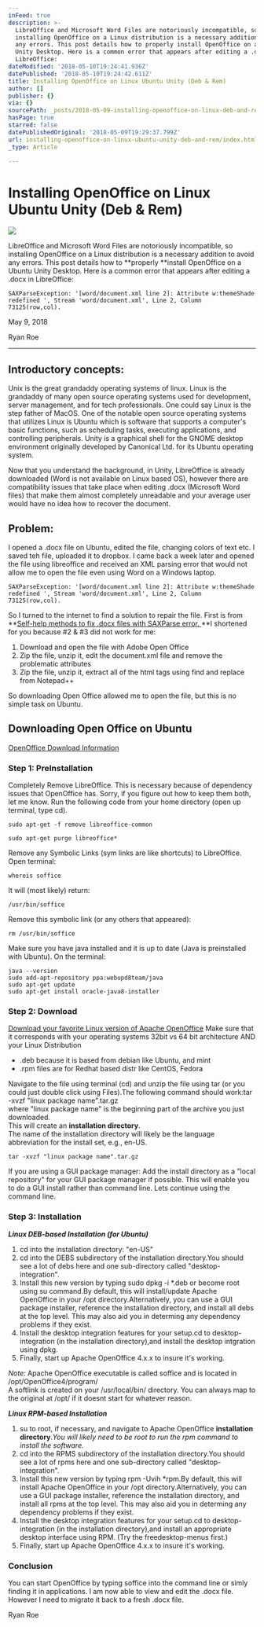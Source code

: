 ```yaml
---
inFeed: true
description: >-
  LibreOffice and Microsoft Word Files are notoriously incompatible, so
  installing OpenOffice on a Linux distribution is a necessary addition to avoid
  any errors. This post details how to properly install OpenOffice on a Ubuntu
  Unity Desktop. Here is a common error that appears after editing a .docx in
  LibreOffice:
dateModified: '2018-05-10T19:24:41.936Z'
datePublished: '2018-05-10T19:24:42.611Z'
title: Installing OpenOffice on Linux Ubuntu Unity (Deb & Rem)
author: []
publisher: {}
via: {}
sourcePath: _posts/2018-05-09-installing-openoffice-on-linux-deb-and-rem.md
hasPage: true
starred: false
datePublishedOriginal: '2018-05-09T19:29:37.799Z'
url: installing-openoffice-on-linux-ubuntu-unity-deb-and-rem/index.html
_type: Article

---
```

# Installing OpenOffice on Linux Ubuntu Unity (Deb & Rem)
![](https://the-grid-user-content.s3-us-west-2.amazonaws.com/93b0ac92-92f3-48e6-bf6f-c51b6954fcf3.png)

LibreOffice and Microsoft Word Files are notoriously incompatible, so installing OpenOffice on a Linux distribution is a necessary addition to avoid any errors. This post details how to **properly **install OpenOffice on a Ubuntu Unity Desktop. Here is a common error that appears after editing a .docx in LibreOffice:

    SAXParseException: '[word/document.xml line 2]: Attribute w:themeShade redefined ', Stream 'word/document.xml', Line 2, Column 73125(row,col).

May 9, 2018

Ryan Roe

---

## Introductory concepts:

Unix is the great grandaddy operating systems of linux. Linux is the grandaddy of many open source operating systems used for development, server management, and for tech professionals. One could say Linux is the step father of MacOS. One of the notable open source operating systems that utilizes Linux is Ubuntu which is software that supports a computer's basic functions, such as scheduling tasks, executing applications, and controlling peripherals. Unity is a graphical shell for the GNOME desktop environment originally developed by Canonical Ltd. for its Ubuntu operating system.

Now that you understand the background, in Unity, LibreOffice is already downloaded (Word is not available on Linux based OS), however there are compatibility issues that take place when editing .docx (Microsoft Word files) that make them almost completely unreadable and your average user would have no idea how to recover the document.

## Problem:

I opened a .docx file on Ubuntu, edited the file, changing colors of text etc. I saved teh file, uploaded it to dropbox. I came back a week later and opened the file using libreoffice and received an XML parsing error that would not allow me to open the file even using Word on a Windows laptop.

    SAXParseException: '[word/document.xml line 2]: Attribute w:themeShade redefined ', Stream 'word/document.xml', Line 2, Column 73125(row,col).

So I turned to the internet to find a solution to repair the file. First is from **[Self-help methods to fix .docx files with SAXParse error. ][0]**I shortened for you because \#2 & \#3 did not work for me:

1. Download and open the file with Adobe Open Office
2. Zip the file, unzip it, edit the document.xml file and remove the problematic attributes
3. Zip the file, unzip it, extract all of the html tags using find and replace from Notepad++

So downloading Open Office allowed me to open the file, but this is no simple task on Ubuntu.

## **Downloading Open Office on Ubuntu**

[OpenOffice Download Information][1]

### Step 1: PreInstallation

Completely Remove LibreOffice. This is necessary because of dependency issues that OpenOffice has. Sorry, if you figure out how to keep them both, let me know. Run the following code from your home directory (open up terminal, type cd).

    sudo apt-get -f remove libreoffice-common

    sudo apt-get purge libreoffice*

Remove any Symbolic Links (sym links are like shortcuts) to LibreOffice. Open terminal:

    whereis soffice

It will (most likely) return:

    /usr/bin/soffice

Remove this symbolic link (or any others that appeared):

    rm /usr/bin/soffice

Make sure you have java installed and it is up to date (Java is preinstalled with Ubuntu). On the terminal:

    java --version
    sudo add-apt-repository ppa:webupd8team/java
    sudo apt-get update
    sudo apt-get install oracle-java8-installer

### Step 2: Download

[Download your favorite Linux version of Apache OpenOffice][2] Make sure that it corresponds with your operating systems 32bit vs 64 bit architecture AND your Linux Distribution

* .deb because it is based from debian like Ubuntu, and mint
* .rpm files are for Redhat based distr like CentOS, Fedora

Navigate to the file using terminal (cd) and unzip the file using tar (or you could just double click using Files).The following command should work:tar -xvzf "linux package name".tar.gz  
where "linux package name" is the beginning part of the archive you just downloaded.  
This will create an **installation directory**.  
The name of the installation directory will likely be the language abbreviation for the install set, e.g., en-US.

    tar -xvzf "linux package name".tar.gz

If you are using a GUI package manager: Add the install directory as a "local repository" for your GUI package manager if possible. This will enable you to do a GUI install rather than command line. Lets continue using the command line.

### Step 3: Installation

_**Linux DEB-based Installation (for Ubuntu)**_

1. cd into the installation directory: "en-US"
2. cd into the DEBS subdirectory of the installation directory.You should see a lot of debs here and one sub-directory called "desktop-integration".
3. Install this new version by typing sudo dpkg -i \*.deb or become root using su command.By default, this will install/update Apache OpenOffice in your /opt directory.Alternatively, you can use a GUI package installer, reference the installation directory, and install all debs at the top level. This may also aid you in determing any dependency problems if they exist.
4. Install the desktop integration features for your setup.cd to desktop-integration (in the installation directory),and install the desktop intgration using dpkg.
5. Finally, start up Apache OpenOffice 4.x.x to insure it's working.

_Note:_ Apache OpenOffice executable is called soffice and is located in /opt/OpenOffice4/program/  
A softlink is created on your /usr/local/bin/ directory. You can always map to the original at /opt/ if it doesnt start for whatever reason.

_**Linux RPM-based Installation**_

1. su to root, if necessary, and navigate to Apache OpenOffice **installation directory**._You will likely need to be root to run the rpm command to install the software._
2. cd into the RPMS subdirectory of the installation directory.You should see a lot of rpms here and one sub-directory called "desktop-integration".
3. Install this new version by typing rpm -Uvih \*rpm.By default, this will install Apache OpenOffice in your /opt directory.Alternatively, you can use a GUI package installer, reference the installation directory, and install all rpms at the top level. This may also aid you in determing any dependency problems if they exist.
4. Install the desktop integration features for your setup.cd to desktop-integration (in the installation directory),and install an appropriate desktop interface using RPM. (Try the freedesktop-menus first.)
5. Finally, start up Apache OpenOffice 4.x.x to insure it's working.

### Conclusion

You can start OpenOffice by typing soffice into the command line or simly finding it in applications. I am now able to view and edit the .docx file. However I need to migrate it back to a fresh .docx file.

Ryan Roe

[0]: https://forum.openoffice.org/en/forum/viewtopic.php?f=7&t=80923&p=404588#p404588
[1]: https://www.openoffice.org/download/common/instructions.html#linux-preinstall
[2]: https://www.openoffice.org/download/